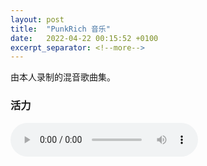 ```yaml
---
layout: post
title:  "PunkRich 音乐"
date:   2022-04-22 00:15:52 +0100
excerpt_separator: <!--more-->
---
```


由本人录制的混音歌曲集。

### 活力

<audio
        controls
        src="../assets/audio/pr01.wav">
            Your browser does not support the
            <code>audio</code> element.
    </audio>